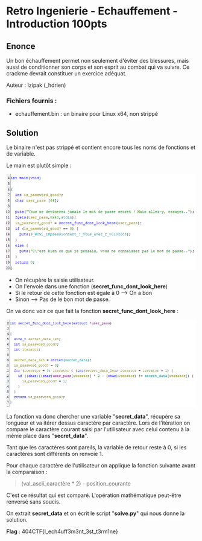 # Retro Ingenierie - Echauffement - Introduction 100pts

## Enonce 

Un bon échauffement permet non seulement d'éviter des blessures, mais aussi de conditionner son corps et son esprit au combat qui va suivre. Ce crackme devrait constituer un exercice adéquat.

Auteur : Izipak (_hdrien)

### Fichiers fournis :

- echauffement.bin : un binaire pour Linux x64, non strippé

## Solution

Le binaire n'est pas strippé et contient encore tous les noms de fonctions et de variable.

Le main est plutôt simple : 

![Main Func](wu_img/main_func.png)

- On récupère la saisie utilisateur. 
- On l'envoie dans une fonction (**secret_func_dont_look_here**)
- Si le retour de cette fonction est égale à 0 --> On a bon
- Sinon --> Pas de le bon mot de passe.

On va donc voir ce que fait la fonction **secret_func_dont_look_here** :

![Secret Func](wu_img/secret_func.png)

La fonction va donc chercher une variable "**secret_data**", récupère sa longueur et va itérer dessus caractère par caractère.
Lors de l'itération on compare le caractère courant saisi par l'utilisateur avec celui contenu à la même place dans "**secret_data**".

Tant que les caractères sont pareils, la variable de retour reste à 0, si les caractères sont différents on renvoie 1.

Pour chaque caractère de l'utilisateur on applique la fonction suivante avant la comparaison :

> (val_ascii_caractère * 2) - position_courante

C'est ce résultat qui est comparé. L'opération mathématique peut-être renversé sans soucis.

On extrait **secret_data** et on écrit le script "**solve.py**" qui nous donne la solution.

**Flag** : 404CTF{l_ech4uff3m3nt_3st_t3rm1ne}
